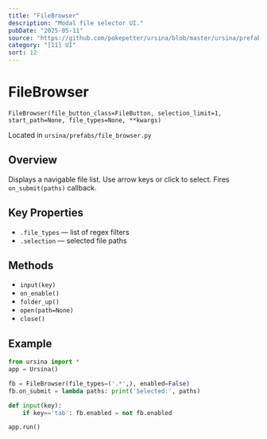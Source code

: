 ```yaml
---
title: "FileBrowser"
description: "Modal file selector UI."
pubDate: "2025-05-11"
source: "https://github.com/pokepetter/ursina/blob/master/ursina/prefabs/file_browser.py"
category: "[11] UI"
sort: 12
---
```


# FileBrowser

`FileBrowser(file_button_class=FileButton, selection_limit=1, start_path=None, file_types=None, **kwargs)`

Located in `ursina/prefabs/file_browser.py`

## Overview

Displays a navigable file list. Use arrow keys or click to select. Fires `on_submit(paths)` callback.

## Key Properties

- `.file_types` — list of regex filters  
- `.selection` — selected file paths  

## Methods

- `input(key)`
- `on_enable()`
- `folder_up()`
- `open(path=None)`
- `close()`

## Example

```python
from ursina import *
app = Ursina()

fb = FileBrowser(file_types=('.*',), enabled=False)
fb.on_submit = lambda paths: print('Selected:', paths)

def input(key):
    if key=='tab': fb.enabled = not fb.enabled

app.run()
```